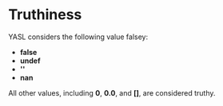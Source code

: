 # Truthiness

YASL considers the following value falsey:
* **false**
* **undef**
* **''**
* **nan**

All other values, including **0**, **0.0**, and **[]**, are considered truthy.
